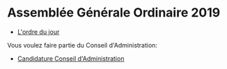 # Assemblée Générale Ordinaire 2019

- [L'ordre du jour](ordre-du-jour.md)

Vous voulez faire partie du Conseil d'Administration:

- [Candidature Conseil d'Administration](candidature.md)
 
